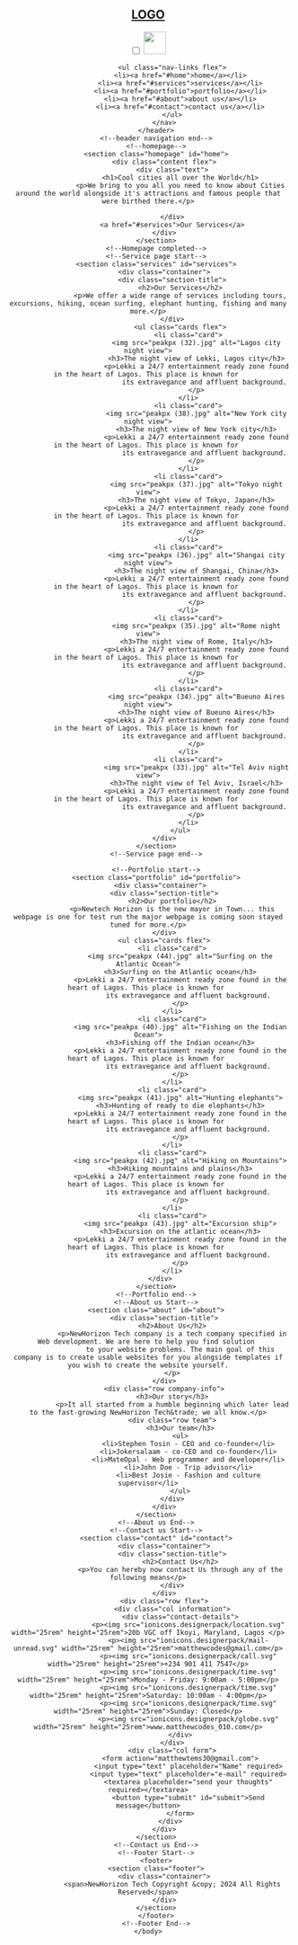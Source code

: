 <!DOCTYPE html>
<html lang="eng">
    <head>
        <meta charset="UTF-8" />
        <meta name="viewport" content="width=device-width, initial-scale=1.0" />
        <title>Cities around you | NewHorizon tech</title>
        <link rel="icon" sizes="32x32" href="">
        <link rel="stylesheet" href="Responsive web.css">
    </head>
    <body>
        <header>
            <!--start of header navigation and it's editing-->
            <nav class="navbar container flex">
                <h2 class="logo"><a href="#logo">LOGO</a></h2>
                <input type="checkbox" id="menu-toggler" /> 
                <label for="menu-toggler" id="menu-btn">
                    <img src="ionicons.designerpack/menu.svg" width="40px" height="40px">
                </label>

                <ul class="nav-links flex">
                    <li><a href="#home">home</a></li>
                    <li><a href="#services">services</a></li>
                    <li><a href="#portfolio">portfolio</a></li>
                    <li><a href="#about">about us</a></li>
                    <li><a href="#contact">contact us</a></li>
                </ul>
            </nav>
        </header>
        <!--header navigation end-->
        <!--homepage-->
        <section class="homepage" id="home">
            <div class="content flex">
                <div class="text">
                    <h1>Cool cities all over the World</h1>
                    <p>We bring to you all you need to know about Cities around the world alongside it's attractions and famous people that were birthed there.</p>

                </div>
                <a href="#services">Our Services</a>
            </div>
        </section>
        <!--Homepage completed-->
        <!--Service page start-->
        <section class="services" id="services">
            <div class="container">
                <div class="section-title">
                    <h2>Our Services</h2>
                    <p>We offer a wide range of services including tours, excursions, hiking, ocean surfing, elephant hunting, fishing and many more.</p>
                </div>
                    <ul class="cards flex">
                        <li class="card">
                            <img src="peakpx (32).jpg" alt="Lagos city night view">
                            <h3>The night view of Lekki, Lagos city</h3>
                            <p>Lekki a 24/7 entertainment ready zone found in the heart of Lagos. This place is known for 
                                its extravegance and affluent background.
                            </p>
                        </li>
                        <li class="card">
                            <img src="peakpx (38).jpg" alt="New York city night view">
                            <h3>The night view of New York city</h3>
                            <p>Lekki a 24/7 entertainment ready zone found in the heart of Lagos. This place is known for 
                                its extravegance and affluent background.
                            </p>
                        </li>
                        <li class="card">
                            <img src="peakpx (37).jpg" alt="Tokyo night view">
                            <h3>The night view of Tokyo, Japan</h3>
                            <p>Lekki a 24/7 entertainment ready zone found in the heart of Lagos. This place is known for 
                                its extravegance and affluent background.
                            </p>
                        </li>
                        <li class="card">
                            <img src="peakpx (36).jpg" alt="Shangai city night view">
                            <h3>The night view of Shangai, China</h3>
                            <p>Lekki a 24/7 entertainment ready zone found in the heart of Lagos. This place is known for 
                                its extravegance and affluent background.
                            </p>
                        </li>
                        <li class="card">
                            <img src="peakpx (35).jpg" alt="Rome night view">
                            <h3>The night view of Rome, Italy</h3>
                            <p>Lekki a 24/7 entertainment ready zone found in the heart of Lagos. This place is known for 
                                its extravegance and affluent background.
                            </p>
                        </li>
                        <li class="card">
                            <img src="peakpx (34).jpg" alt="Bueuno Aires night view">
                            <h3>The night view of Bueuno Aires</h3>
                            <p>Lekki a 24/7 entertainment ready zone found in the heart of Lagos. This place is known for 
                                its extravegance and affluent background.
                            </p>
                        </li>
                        <li class="card">
                            <img src="peakpx (33).jpg" alt="Tel Aviv night view">
                            <h3>The night view of Tel Aviv, Israel</h3>
                            <p>Lekki a 24/7 entertainment ready zone found in the heart of Lagos. This place is known for 
                                its extravegance and affluent background.
                            </p>
                        </li>
                    </ul>
            </div>
        </section>
        <!--Service page end-->

        <!--Portfolio start-->
        <section class="portfolio" id="portfolio">
          <div class="container">
            <div class="section-title">
                <h2>Our portfolio</h2>
                <p>Newtech Horizon is the new mayor in Town... this webpage is one for test run the major webpage is coming soon stayed tuned for more.</p>
            </div>
            <ul class="cards flex">
                <li class="card">
                    <img src="peakpx (44).jpg" alt="Surfing on the Atlantic Ocean">
                    <h3>Surfing on the Atlantic ocean</h3>
                    <p>Lekki a 24/7 entertainment ready zone found in the heart of Lagos. This place is known for 
                        its extravegance and affluent background.
                    </p>
                </li>
                <li class="card">
                    <img src="peakpx (40).jpg" alt="Fishing on the Indian Ocean">
                    <h3>Fishing off the Indian ocean</h3>
                    <p>Lekki a 24/7 entertainment ready zone found in the heart of Lagos. This place is known for 
                        its extravegance and affluent background.
                    </p>
                </li>
                <li class="card">
                    <img src="peakpx (41).jpg" alt="Hunting elephants">
                    <h3>Hunting of ready to die elephants</h3>
                    <p>Lekki a 24/7 entertainment ready zone found in the heart of Lagos. This place is known for 
                        its extravegance and affluent background.
                    </p>
                </li>
                <li class="card">
                    <img src="peakpx (42).jpg" alt="Hiking on Mountains">
                    <h3>Hiking mountains and plains</h3>
                    <p>Lekki a 24/7 entertainment ready zone found in the heart of Lagos. This place is known for 
                        its extravegance and affluent background.
                    </p>
                </li>
                <li class="card">
                    <img src="peakpx (43).jpg" alt="Excursion ship">
                    <h3>Excursion on the atlantic ocean</h3>
                    <p>Lekki a 24/7 entertainment ready zone found in the heart of Lagos. This place is known for 
                        its extravegance and affluent background.
                    </p>
                </li>
          </div>
        </section>
        <!--Portfolio end-->
        <!--About us Start-->
        <section class="about" id="about">
            <div class="section-title">
                <h2>About Us</h2>
                <p>NewHorizon Tech company is a tech company specified in Web development. We are here to help you find solution 
                    to your website problems. The main goal of this company is to create usable websites for you alongside templates if you wish to create the website yourself.
                </p>
            </div>
            <div class="row company-info">
                <h3>Our story</h3>
                <p>It all started from a humble beginning which later lead to the fast-growing NewHorizon Tech&trade; we all know.</p>
                <div class="row team">
                    <h3>Our team</h3>
                    <ul>
                        <li>Stephen Tosin - CEO and co-founder</li>
                        <li>Jokersalaam - co-CEO and co-founder</li>
                        <li>MateOpal - Web programmer and developer</li>
                        <li>John Doe - Trip advisor</li>
                        <li>Best Josie - Fashion and culture supervisor</li>
                    </ul>
                </div>
            </div>
        </section>
        <!--About us End-->
        <!--Contact us Start-->
        <section class="contact" id="contact">
            <div class="container">
                <div class="section-title">
                    <h2>Contact Us</h2>
                    <p>You can hereby now contact Us through any of the following means</p>
                </div>
            </div>
            <div class="row flex">
                <div class="col information">
                    <div class="contact-details">
                        <p><img src="ionicons.designerpack/location.svg" width="25rem" height="25rem">20b VGC off Ikoyi, Maryland, Lagos </p>
                        <p><img src="ionicons.designerpack/mail-unread.svg" width="25rem" height="25rem">matthewcodes@gmail.com</p>
                        <p><img src="ionicons.designerpack/call.svg" width="25rem" height="25rem">+234 901 411 7547</p>
                        <p><img src="ionicons.designerpack/time.svg" width="25rem" height="25rem">Monday - Friday: 9:00am - 5:00pm</p>
                        <p><img src="ionicons.designerpack/time.svg" width="25rem" height="25rem">Saturday: 10:00am - 4:00pm</p>
                        <p><img src="ionicons.designerpack/time.svg" width="25rem" height="25rem">Sunday: Closed</p>
                        <p><img src="ionicons.designerpack/globe.svg" width="25rem" height="25rem">www.matthewcodes_010.com</p>
                    </div>
                </div>
                <div class="col form">
                    <form action="matthewtems30@gmail.com">
                        <input type="text" placeholder="Name" required>
                        <input type="text" placeholder="e-mail" required>
                        <textarea placeholder="send your thoughts" required></textarea>
                        <button type="submit" id="submit">Send message</button>
                    </form>
                </div> 
            </div>
        </section>
        <!--Contact us End-->
        <!--Footer Start-->
        <footer>
        <section class="footer">
            <div class="container">
                <span>NewHorizon Tech Copyright &copy; 2024 All Rights Reserved</span>
            </div>
        </section>
        </footer>
        <!--Footer End-->
    </body>
</html>
